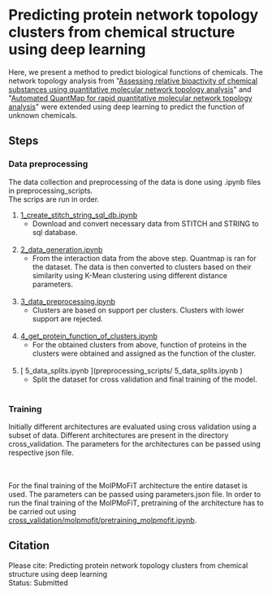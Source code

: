 # Predicting protein network topology clusters from chemical structure using deep learning


Here, we present a method to predict biological functions of chemicals. The network topology analysis from "[Assessing relative bioactivity of chemical substances using quantitative molecular network topology analysis](https://pubmed.ncbi.nlm.nih.gov/22482822/)" and "[Automated QuantMap for rapid quantitative molecular network topology analysis](https://pubmed.ncbi.nlm.nih.gov/23828784/)" were extended using deep learning to predict the function of unknown chemicals. 



## Steps  
  
### Data preprocessing

The data collection and preprocessing of the data is done using .ipynb files in preprocessing_scripts. <br>
The scrips are run in order. <br>
1. [1_create_stitch_string_sql_db.ipynb](preprocessing_scripts/1_create_stitch_string_sql_db.ipynb)  <br>
    * Download and convert necessary data from STITCH and STRING to sql database. <br><br>
2. [2_data_generation.ipynb](preprocessing_scripts/2_data_generation.ipynb)  <br> 
    * From the interaction data from the above step. Quantmap is ran for the dataset. The data is then converted to clusters based on their similarity using K-Mean clustering using different distance parameters.<br><br>
3. [3_data_preprocessing.ipynb](preprocessing_scripts/3_data_preprocessing.ipynb)  <br> 
    * Clusters are based on support per clusters. Clusters with lower support are rejected. <br><br>
4. [4_get_protein_function_of_clusters.ipynb](preprocessing_scripts/4_get_protein_function_of_clusters.ipynb)  <br> 
    * For the obtained clusters from above, function of proteins in the clusters were obtained and assigned as the function of the cluster. <br><br>
6. [ 5_data_splits.ipynb ](preprocessing_scripts/ 5_data_splits.ipynb )  <br>
    * Split the dataset for cross validation and final training of the model. <br><br>


### Training
Initially different architectures are evaluated using cross validation using a subset of data. Different architectures are present in the directory cross_validation. The parameters for the architectures can be passed using respective json file. <br><br><br>

For the final training of the MolPMoFiT architecture the entire dataset is used. The parameters can be passed using parameters.json file. In order to run the final training of the MolPMoFiT, pretraining of the architecture has to be carried out using 
[cross_validation/molpmofit/pretraining_molpmofit.ipynb](cross_validation/molpmofit/pretraining_molpmofit.ipynb).
  
## Citation
  
  
Please cite: Predicting protein network topology clusters from chemical structure using deep learning  
Status: Submitted  
